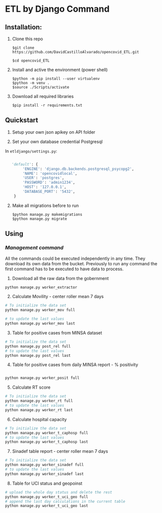 # ETL by Django Command

## **Installation:**

1.  Clone this repo

        $git clone https://github.com/DavidCastilloAlvarado/opencovid_ETL.git

        $cd opencovid_ETL

2.  Install and active the environment (power shell)

        $python -m pip install --user virtualenv
        $python -m venv .
        $source ./Scripts/activate

3.  Download all required libraries

        $pip install -r requirements.txt

## **Quickstart**

1. Setup your own json apikey on API folder

2. Set your own database credential Postgresql

In `etldjango/settings.py`:

```python

   'default': {
        'ENGINE': 'django.db.backends.postgresql_psycopg2',
        'NAME': 'opencovidlocal',
        'USER': 'postgres',
        'PASSWORD': 'admin1234',
        'HOST': '127.0.0.1',
        'DATABASE_PORT': '5432',
    }
```

2.  Make all migrations before to run

        $python manage.py makemigrations
        $python manage.py migrate

## **Using**

### _Management command_

All the commands could be executed independently in any time. They download its own data from the bucket. Previously to run any command the first command has to be executed to have data to process.

1. Download all the raw data from the gobernment

```bash
python manage.py worker_extractor

```

2. Calculate Movility - center roller mean 7 days

```bash
# To initialize the data set
python manage.py worker_mov full

# to update the last values
python manage.py worker_mov last

```

3. Table for positive cases from MINSA dataset

```bash
# To initialize the data set
python manage.py post_rel full
# to update the last values
python manage.py post_rel last

```

4. Table for positive cases from daily MINSA report - % positivity

```bash

python manage.py worker_posit full

```

5. Calculate RT score

```bash
# To initialize the data set
python manage.py worker_rt full
# to update the last values
python manage.py worker_rt last
```

6. Calculate hospital capacity

```bash
# To initialize the data set
python manage.py worker_t_caphosp full
# to update the last values
python manage.py worker_t_caphosp last
```

7. Sinadef table report - center roller mean 7 days

```bash
# To initialize the data set
python manage.py worker_sinadef full
# to update the last values
python manage.py worker_sinadef last
```

8. Table for UCI status and geopoinst

```bash
# upload the whole day status and delete the rest
python manage.py worker_t_uci_geo full
# append the last day calculations in the current table
python manage.py worker_t_uci_geo last
```
